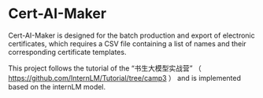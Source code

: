# Cert-AI-Maker

Cert-AI-Maker is designed for the batch production and export of electronic certificates, which requires a CSV file containing a list of names and their corresponding certificate templates. 

This project follows the tutorial of the “书生大模型实战营” （ https://github.com/InternLM/Tutorial/tree/camp3 ） and is implemented based on the internLM model.

